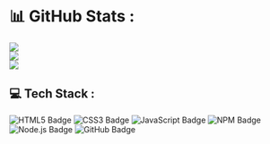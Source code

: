# 📊 GitHub Stats :
![](https://github-readme-stats.vercel.app/api?username=Philippeletug&theme=dark&hide_border=false&include_all_commits=false&count_private=false)<br/>
![](https://github-readme-streak-stats.herokuapp.com/?user=Philippeletug&theme=dark&hide_border=false)<br/>
![](https://github-readme-stats.vercel.app/api/top-langs/?username=Philippeletug&theme=dark&hide_border=false&include_all_commits=false&count_private=false&layout=compact)


## 💻 Tech Stack :
<img src="https://img.shields.io/badge/html5-%23E34F26.svg?style=for-the-badge&logo=html5&logoColor=white" alt="HTML5 Badge">
<img src="https://img.shields.io/badge/css3-%231572B6.svg?style=for-the-badge&logo=css3&logoColor=white" alt="CSS3 Badge">
<img src="https://img.shields.io/badge/javascript-%23323330.svg?style=for-the-badge&logo=javascript&logoColor=%23F7DF1E" alt="JavaScript Badge">
<img src="https://img.shields.io/badge/NPM-%23CB3837.svg?style=for-the-badge&logo=npm&logoColor=white" alt="NPM Badge">
<img src="https://img.shields.io/badge/node.js-6DA55F?style=for-the-badge&logo=node.js&logoColor=white" alt="Node.js Badge">
<img src="https://img.shields.io/badge/github-%23121011.svg?style=for-the-badge&logo=github&logoColor=white" alt="GitHub Badge">
